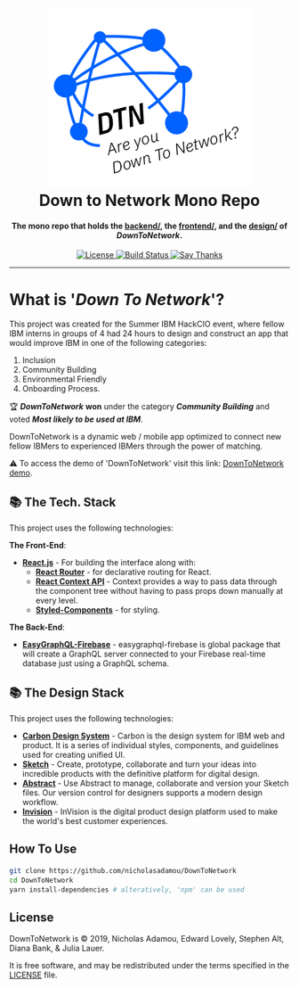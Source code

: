 <h1 align="center">
  <br>
  <a href="https://github.com/nicholasadamou/DownToNetwork"><img src="data/images/logo.png" alt="Logo"></a>
  <br>
  Down to Network Mono Repo
  <br>
</h1>

<h4 align="center">The mono repo that holds the <a href="backend">backend/</a>, the <a href="frontend">frontend/</a>, and the <a href="design">design/</a> of <em>DownToNetwork</em>.</h4>

<p align="center">
  <a href="https://github.com/nicholasadamou/DownToNetwork/blob/master/LICENSE.txt">
      <img src="https://img.shields.io/badge/license-GPLv3-blue.svg?style=flat-square" alt="License">
  </a>
  <a href="https://travis-ci.org/nicholasadamou/DownToNetwork">
      <img src="https://img.shields.io/travis/nicholasadamou/DownToNetwork/master.svg?style=flat-square" alt="Build Status">
  </a>
  <a href="https://saythanks.io/to/NicholasAdamou">
      <img src="https://img.shields.io/badge/say-thanks-ff69b4.svg" alt="Say Thanks">
  </a>
</p>

---

# What is '_Down To Network_'?

This project was created for the Summer IBM HackCIO event, where fellow IBM interns in groups of 4 had 24 hours to design and construct an app that would improve IBM in one of the following categories:

1. Inclusion
2. Community Building
3. Environmental Friendly
4. Onboarding Process.

🏆 **_DownToNetwork_** **won** under the category **_Community Building_** and voted **_Most likely to be used at IBM_**.

DownToNetwork is a dynamic web / mobile app optimized to connect new fellow IBMers to experienced IBMers through the power of matching.

⚠️ To access the demo of 'DownToNetwork' visit this link: [DownToNetwork demo](https://DownToNetwork.netlify.com/).

## 📚 The Tech. Stack

This project uses the following technologies:

**The Front-End**:

-   [**React.js**](https://reactjs.org/) - For building the interface along with:
    -   [**React Router**](https://reacttraining.com/react-router/) - for declarative routing for React.
    -   [**React Context API**](https://reactjs.org/docs/context.html) - Context provides a way to pass data through the component tree without having to pass props down manually at every level.
    -   [**Styled-Components**](https://www.styled-components.com/) - for styling.

**The Back-End**:

- [**EasyGraphQL-Firebase**](https://github.com/EasyGraphQL/easygraphql-firebase) - easygraphql-firebase is global package that will create a GraphQL server connected to your Firebase real-time database just using a GraphQL schema.

## 📚 The Design Stack

This project uses the following technologies:

- [**Carbon Design System**](https://carbondesignsystem.com) - Carbon is the design system for IBM web and product. It is a series of individual styles, components, and guidelines used for creating unified UI.
- [**Sketch**](https://www.sketch.com/) - Create, prototype, collaborate and turn your ideas into incredible products with the definitive platform for digital design.
- [**Abstract**](https://www.abstract.com/) - Use Abstract to manage, collaborate and version your Sketch files. Our version control for designers supports a modern design workflow.
- [**Invision**](https://www.invisionapp.com/) - InVision is the digital product design platform used to make the world's best customer experiences.

## How To Use

```bash
git clone https://github.com/nicholasadamou/DownToNetwork
cd DownToNetwork
yarn install-dependencies # alteratively, 'npm' can be used
```

## License

DownToNetwork is © 2019, Nicholas Adamou, Edward Lovely, Stephen Alt, Diana Bank, & Julia Lauer.

It is free software, and may be redistributed under the terms specified in the [LICENSE] file.

[license]: LICENSE

